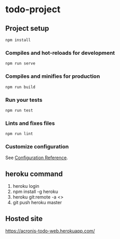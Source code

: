 # todo-project

## Project setup
```
npm install
```

### Compiles and hot-reloads for development
```
npm run serve
```

### Compiles and minifies for production
```
npm run build
```

### Run your tests
```
npm run test
```

### Lints and fixes files
```
npm run lint
```

### Customize configuration
See [Configuration Reference](https://cli.vuejs.org/config/).



heroku command
----------------------------------
1. heroku login
2. npm install -g heroku
3. heroku git:remote -a <<appName>>
4. git push heroku master

Hosted site
----------------------------------
https://acronis-todo-web.herokuapp.com/
